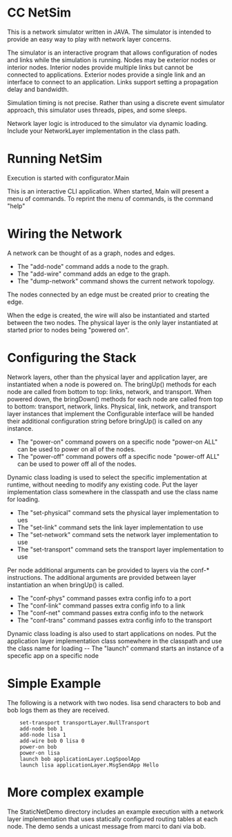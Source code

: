 # CC NetSim
This is a network simulator written in JAVA. The simulator is intended to provide an easy way to play with network layer concerns.

The simulator is an interactive program that allows configuration of nodes and links while the simulation is running. Nodes may be exterior nodes or interior nodes. Interior nodes provide multiple links but cannot be connected to applications. Exterior nodes provide a single link and an interface to connect to an application. Links support setting a propagation delay and bandwidth.

Simulation timing is not precise. Rather than using a discrete event simulator approach, this simulator uses threads, pipes, and some sleeps.

Network layer logic is introduced to the simulator via dynamic loading. Include your NetworkLayer implementation in the class path.

# Running NetSim
Execution is started with configurator.Main

This is an interactive CLI application. When started, Main will present a menu of commands. To reprint the menu of commands, is the command "help"

# Wiring the Network
A network can be thought of as a graph, nodes and edges.
  - The "add-node" command adds a node to the graph.
  - The "add-wire" command adds an edge to the graph.
  - The "dump-network" command shows the current network topology.

The nodes connected by an edge must be created prior to creating the edge.

When the edge is created, the wire will also be instantiated and started between the two nodes. The physical layer is the only layer instantiated at started prior to nodes being "powered on".

# Configuring the Stack
Network layers, other than the physical layer and application layer, are instantiated when a node is powered on. The bringUp() methods for each node are called from bottom to top: links, network, and transport. When powered down, the bringDown() methods for each node are called from top to bottom: transport, network, links. Physical, link, network, and transport layer instances that implement the Configurable interface will be handed their additional configuration string before bringUp() is called on any instance.
  - The "power-on" command powers on a specific node "power-on ALL" can be used to power on all of the nodes.
  - The "power-off" command powers off a specific node "power-off ALL" can be used to power off all of the nodes.

Dynamic class loading is used to select the specific implementation at runtime, without needing to modify any existing code. Put the layer implementation class somewhere in the classpath and use the class name for loading.
   - The "set-physical" command sets the physical layer implementation to ues
   - The "set-link" command sets the link layer implementation to use
   - The "set-network" command sets the network layer implementation to use
   - The "set-transport" command sets the transport layer implementation to use

Per node additional arguments can be provided to layers via the conf-* instructions. The additional arguments are provided between layer instantiation an when bringUp() is called.
   - The "conf-phys" command passes extra config info to a port
   - The "conf-link" command passes extra config info to a link
   - The "conf-net" command passes extra config info to the network
   - The "conf-trans" command passes extra config info to the transport

Dynamic class loading is also used to start applications on nodes. Put the application layer implementation class somewhere in the classpath and use the class name for loading
   -- The "launch" command starts an instance of a specefic app on a specific node

# Simple Example
The following is a network with two nodes. lisa send characters to bob and bob logs them as they are received.

        set-transport transportLayer.NullTransport
        add-node bob 1
        add-node lisa 1
        add-wire bob 0 lisa 0
        power-on bob
        power-on lisa
        launch bob applicationLayer.LogSpoolApp
        launch lisa applicationLayer.MsgSendApp Hello

# More complex example
The StaticNetDemo directory includes an example execution with a network layer implementation that uses statically configured routing tables at each node. The demo sends a unicast message from marci to dani via bob.